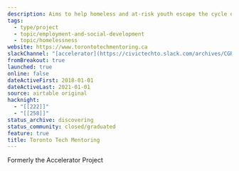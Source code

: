```yaml
---
description: Aims to help homeless and at-risk youth escape the cycle of poverty by helping them to use tech skills.
tags:
  - type/project
  - topic/employment-and-social-development
  - topic/homelessness
website: https://www.torontotechmentoring.ca
slackChannel: "[accelerator](https://civictechto.slack.com/archives/CGR02MX9R)"
fromBreakout: true
launched: true
online: false
dateActiveFirst: 2018-01-01
dateActiveLast: 2021-01-01
source: airtable original
hacknight:
  - "[[222]]"
  - "[[258]]"
status_archive: discovering
status_community: closed/graduated
feature: true
title: Toronto Tech Mentoring
---
```

Formerly the Accelerator Project